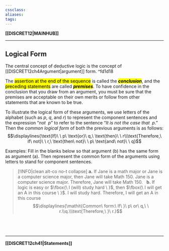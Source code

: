 ```yaml
---
cssclass:
aliases:
tags:
---
```

**[[DISCRET12|MAINHUB]]**

---
## Logical Form
The central concept of deductive logic is the concept of [[DISCRET12ch4Argument|argument]] form. ^fd1d18

The <mark class="hltr-blue">assertion at the end of the sequence</mark> is called the ***<mark class="hltr-blue">conclusion</mark>***, and the <mark class="hltr-lightgreen">preceding statements</mark> are called ***<mark class="hltr-lightgreen">premises</mark>***. To have confidence in the conclusion that you draw from an argument, you must be sure that the premises are acceptable on their own merits or follow from other statements that are known to be true.

To illustrate the logical form of these arguments, we use letters of the alphabet (such as $p$, $q$, and $r$) to represent the component sentences and the expression “$\mathit{not}\ \ p$” to refer to the sentence “$\mathit{It\ is\ not\ the\ case\ that}\ \ p$.” Then the *common logical form* of both the previous arguments is as follows:
$$\displaylines{\text{If}\ \ p\ \text{or}\ q,\ \text{then}\ \ r\\\text{Therefore,\ if\ not}\ \ r,\ \text{then\ not}\ \ p\ \text{and\ not}\ \ q}$$

Examples: Fill in the blanks below so that argument (b) has the same form as argument (a). Then represent the common form of the arguments using letters to stand for component sentences.
>[!INFO|clean alt-co no-t collapse]
> **a.** If Jane is a math major or Jane is a computer science major, then Jane will take Math 150.
> Jane is a computer science major.
> Therefore, Jane will take Math 150.
> &nbsp;
> **b.** If logic is easy or $\fbox{\ I (will) study hard \ }$, then $\fbox{\ I will get an A in this course \ }$.
> I will study hard.
> Therefore, I will get an A in this course
> $$\displaylines{\mathit{Common\ form:\ If\ }\ p\ or\ q,\ \ r.\\q.\\\text{Therefore,\ }\ r.}$$

<br>

# 
---
**[[DISCRET12ch41|Statements]]**
